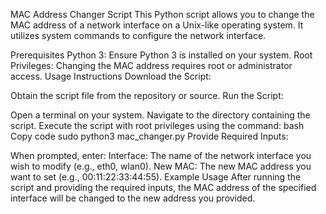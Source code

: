 MAC Address Changer Script
This Python script allows you to change the MAC address of a network interface on a Unix-like operating system. It utilizes system commands to configure the network interface.

Prerequisites
Python 3: Ensure Python 3 is installed on your system.
Root Privileges: Changing the MAC address requires root or administrator access.
Usage Instructions
Download the Script:

Obtain the script file from the repository or source.
Run the Script:

Open a terminal on your system.
Navigate to the directory containing the script.
Execute the script with root privileges using the command:
bash
Copy code
sudo python3 mac_changer.py
Provide Required Inputs:

When prompted, enter:
Interface: The name of the network interface you wish to modify (e.g., eth0, wlan0).
New MAC: The new MAC address you want to set (e.g., 00:11:22:33:44:55).
Example Usage
After running the script and providing the required inputs, the MAC address of the specified interface will be changed to the new address you provided.
